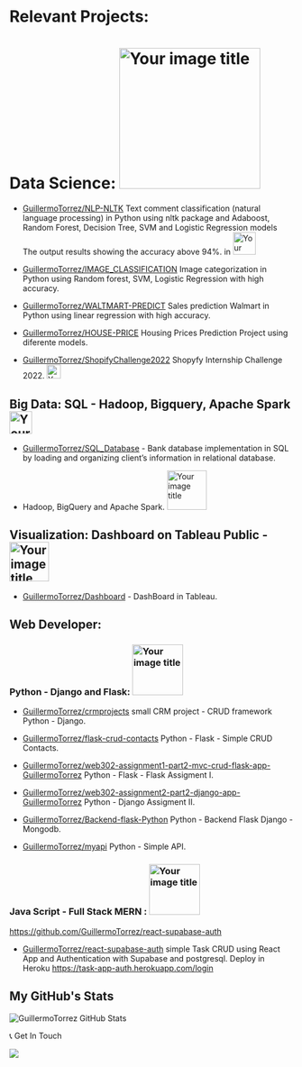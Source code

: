 # Relevant Projects:

# Data Science: <img src="https://user-images.githubusercontent.com/66857623/154593273-589f3329-f72e-4f6c-a16c-8fe1c269a060.png" alt="Your image title" width="250"/>

- [GuillermoTorrez/NLP-NLTK](https://github.com/GuillermoTorrez/NLP-NLTK) Text comment classification (natural language processing) in Python using nltk package and Adaboost, Random Forest, Decision Tree, SVM and Logistic Regression models The output results showing the accuracy above 94%. in <img src="https://user-images.githubusercontent.com/66857623/158089003-41cb6f8a-80da-46ae-9c3b-cfcc1a37a22b.png" alt="Your image title" width="40"/>

- [GuillermoTorrez/IMAGE_CLASSIFICATION](https://github.com/GuillermoTorrez/IMAGE_CLASSIFICATION) Image categorization in Python using Random forest, SVM, Logistic Regression with high accuracy.

- [GuillermoTorrez/WALTMART-PREDICT](https://github.com/GuillermoTorrez/WALTMART-PREDICT) Sales prediction Walmart in Python using linear regression with high accuracy.

- [GuillermoTorrez/HOUSE-PRICE](https://github.com/GuillermoTorrez/HOUSE-PRICE) Housing Prices Prediction Project using diferente models.
  
- [GuillermoTorrez/ShopifyChallenge2022](https://github.com/GuillermoTorrez/ShopifyChallenge2022) Shopyfy Internship Challenge 2022. <img src="https://user-images.githubusercontent.com/66857623/154747838-1e9ab423-2858-4682-b136-bffbfc4de114.png" alt="Your image title" width="25"/>
  
## Big Data: SQL - Hadoop, Bigquery, Apache Spark <img src="https://user-images.githubusercontent.com/66857623/158087721-e1cdee66-37b4-4fe3-bf12-3de45140723c.png" alt="Your image title" width="40"/>

- [GuillermoTorrez/SQL_Database](https://github.com/GuillermoTorrez/SQL_Database) - Bank database implementation in SQL by loading and organizing client’s information in relational database.

- Hadoop, BigQuery and Apache Spark. <img src="https://user-images.githubusercontent.com/66857623/158088114-867fb7e4-9daf-4822-b6dc-801d81b5689f.png" alt="Your image title" width="70"/> 

## Visualization: Dashboard on Tableau Public - <img src="https://user-images.githubusercontent.com/66857623/161680399-b7efab54-7f89-4703-b81e-d136f8ac8c90.png" alt="Your image title" width="70"/>

- [GuillermoTorrez/Dashboard](https://public.tableau.com/app/profile/guillermo3926/viz/ProjectoTableau-Torrez/MyDashboard) - DashBoard in Tableau.

## Web Developer: 

### Python - Django and Flask: <img src="https://user-images.githubusercontent.com/66857623/158086615-8ba71ad3-b966-43c1-ab2b-da169244c19c.png" alt="Your image title" width="90"/>

- [GuillermoTorrez/crmprojects](https://github.com/GuillermoTorrez/crmproyects) small CRM project - CRUD framework Python - Django.

- [GuillermoTorrez/flask-crud-contacts](https://github.com/GuillermoTorrez/flask-crud-contacts) Python - Flask - Simple CRUD Contacts.

- [GuillermoTorrez/web302-assignment1-part2-mvc-crud-flask-app-GuillermoTorrez](https://github.com/GuillermoTorrez/web302-assignment1-part2-mvc-crud-flask-app-GuillermoTorrez) Python - Flask - Flask Assigment I.

- [GuillermoTorrez/web302-assignment2-part2-django-app-GuillermoTorrez](https://github.com/GuillermoTorrez/web302-assignment2-part2-django-app-GuillermoTorrez) Python - Django Assigment II.

- [GuillermoTorrez/Backend-flask-Python](https://github.com/GuillermoTorrez/Backend-flask-Python) Python - Backend Flask Django - Mongodb.

- [GuillermoTorrez/myapi](https://github.com/GuillermoTorrez/myapi) Python - Simple API. 

### Java Script - Full Stack MERN : <img src="https://user-images.githubusercontent.com/66857623/184564053-a0d233dc-f6b3-483d-823c-cf82bb4f10eb.png" alt="Your image title" width="90"/>

https://github.com/GuillermoTorrez/react-supabase-auth

- [GuillermoTorrez/react-supabase-auth](https://github.com/GuillermoTorrez/react-supabase-auth) simple Task CRUD using React App and Authentication with Supabase and postgresql. Deploy in Heroku https://task-app-auth.herokuapp.com/login

## My GitHub's Stats
![GuillermoTorrez GitHub Stats](https://github-readme-stats.vercel.app/api?username=GuillermoTorrez&show_icons=true&title_color=fff&bg_color=80,3a0943,000&text_color=fff&icon_color=c435e8&hide_border=true)


📞 Get In Touch

[![](https://img.shields.io/badge/Email-000?style=for-the-badge&logo=gmail)](mailto:guillermo.torrez@gmail.com)
